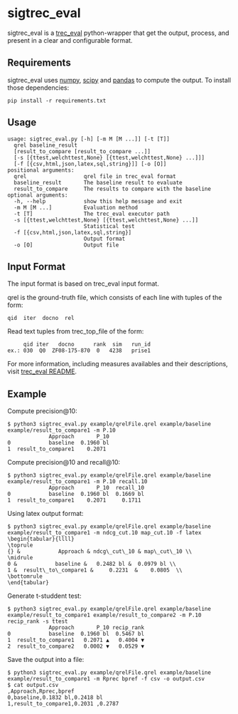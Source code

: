 # sigtrec_eval
sigtrec_eval is a [trec_eval](http://trec.nist.gov/trec_eval/) python-wrapper that get the output, process, and present in a clear and configurable format.

Requirements
------------
sigtrec_eval uses [numpy](http://www.numpy.org/), [scipy](https://www.scipy.org/) and [pandas](http://pandas.pydata.org/) to compute the output. To install those dependencies:
```
pip install -r requirements.txt
```

Usage
------------
```
usage: sigtrec_eval.py [-h] [-m M [M ...]] [-t [T]]
  qrel baseline_result
  [result_to_compare [result_to_compare ...]]
  [-s [{ttest,welchttest,None} [{ttest,welchttest,None} ...]]]
  [-f [{csv,html,json,latex,sql,string}]] [-o [O]]
positional arguments:
  qrel                  qrel file in trec_eval format
  baseline_result       The baseline result to evaluate
  result_to_compare     The results to compare with the baseline
optional arguments:
  -h, --help            show this help message and exit
  -m M [M ...]          Evaluation method
  -t [T]                The trec_eval executor path
  -s [{ttest,welchttest,None} [{ttest,welchttest,None} ...]]
                        Statistical test
  -f [{csv,html,json,latex,sql,string}]
                        Output format
  -o [O]                Output file
```
Input Format
------------
The input format is based on trec_eval input format.

qrel is the ground-truth file, which consists of each line with tuples of the form:

``qid  iter  docno  rel``

Read text tuples from trec_top_file of the form:
```
     qid iter   docno      rank  sim   run_id
ex.: 030  Q0  ZF08-175-870  0   4238   prise1
```

For more information, including measures availables and their descriptions, visit [trec_eval README](http://www-nlpir.nist.gov/projects/t01v/trecvid.tools/trec_eval_video/A.README).

Example
------------

Compute precision@10:
```
$ python3 sigtrec_eval.py example/qrelFile.qrel example/baseline example/result_to_compare1 -m P.10
             Approach       P_10
0            baseline  0.1960 bl
1  result_to_compare1    0.2071
```

Compute precision@10 and recall@10:
```
$ python3 sigtrec_eval.py example/qrelFile.qrel example/baseline example/result_to_compare1 -m P.10 recall.10
             Approach       P_10  recall_10
0            baseline  0.1960 bl  0.1669 bl
1  result_to_compare1    0.2071     0.1711
```

Using latex output format:
```
$ python3 sigtrec_eval.py example/qrelFile.qrel example/baseline example/result_to_compare1 -m ndcg_cut.10 map_cut.10 -f latex
\begin{tabular}{llll}
\toprule
{} &            Approach & ndcg\_cut\_10 & map\_cut\_10 \\
\midrule
0 &            baseline &   0.2482 bl &  0.0979 bl \\
1 &  result\_to\_compare1 &     0.2231  &    0.0805  \\
\bottomrule
\end{tabular}
```

Generate t-studdent test:
```
$ python3 sigtrec_eval.py example/qrelFile.qrel example/baseline example/result_to_compare1 example/result_to_compare2 -m P.10 recip_rank -s ttest
             Approach       P_10 recip_rank
0            baseline  0.1960 bl  0.5467 bl
1  result_to_compare1   0.2071 ▲   0.4004 ▼
2  result_to_compare2   0.0002 ▼   0.0529 ▼
```

Save the output into a file:
```
$ python3 sigtrec_eval.py example/qrelFile.qrel example/baseline example/result_to_compare1 -m Rprec bpref -f csv -o output.csv
$ cat output.csv 
,Approach,Rprec,bpref
0,baseline,0.1832 bl,0.2418 bl
1,result_to_compare1,0.2031 ,0.2787
```